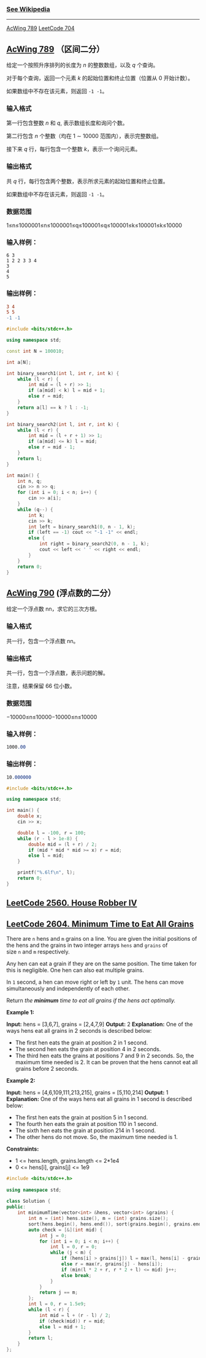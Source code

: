 ### [See Wikipedia](https://en.wikipedia.org/wiki/Binary_search_algorithm)

---

[AcWing 789](https://www.acwing.com/problem/content/791/)     [LeetCode 704](https://leetcode.cn/problems/binary-search/)

## [AcWing 789](https://www.acwing.com/problem/content/791/) （区间二分）

给定一个按照升序排列的长度为 $n$ 的整数数组，以及 $q$ 个查询。

对于每个查询，返回一个元素 $k$ 的起始位置和终止位置（位置从 $0$ 开始计数）。

如果数组中不存在该元素，则返回 `-1 -1`。

### **输入格式**

第一行包含整数 $n$ 和 $q$, 表示数组长度和询问个数。

第二行包含 $n$ 个整数（均在 1 ∼ 10000 范围内），表示完整数组。

接下来 $q$ 行，每行包含一个整数 $k$，表示一个询问元素。

### **输出格式**

共 $q$ 行，每行包含两个整数，表示所求元素的起始位置和终止位置。

如果数组中不存在该元素，则返回 `-1 -1`。

### **数据范围**

1≤n≤1000001≤n≤1000001≤q≤100001≤q≤100001≤k≤100001≤k≤10000

### **输入样例：**

```
6 3
1 2 2 3 3 4
3
4
5
```

### **输出样例：**

```diff
3 4
5 5
-1 -1
```

```cpp
#include <bits/stdc++.h>

using namespace std;

const int N = 100010;

int a[N];

int binary_search1(int l, int r, int k) {
    while (l < r) {
        int mid = (l + r) >> 1;
        if (a[mid] < k) l = mid + 1;
        else r = mid;
    }
    return a[l] == k ? l : -1;
}

int binary_search2(int l, int r, int k) {
    while (l < r) {
        int mid = (l + r + 1) >> 1;
        if (a[mid] <= k) l = mid;
        else r = mid - 1;
    }
    return l;
}

int main() {
    int n, q;
    cin >> n >> q;
    for (int i = 0; i < n; i++) {
        cin >> a[i];
    }
    while (q--) {
        int k;
        cin >> k;
        int left = binary_search1(0, n - 1, k);
        if (left == -1) cout << "-1 -1" << endl;
        else {
            int right = binary_search2(0, n - 1, k);
            cout << left << ' ' << right << endl;
        }
    }
    return 0;
}
```

## [AcWing 790](https://www.acwing.com/problem/content/792/) (浮点数的二分）

给定一个浮点数 nn，求它的三次方根。

### **输入格式**

共一行，包含一个浮点数 nn。

### **输出格式**

共一行，包含一个浮点数，表示问题的解。

注意，结果保留 66 位小数。

### **数据范围**

−10000≤n≤10000−10000≤n≤10000

### **输入样例：**

```css
1000.00

```

### **输出样例：**

```css
10.000000
```

```cpp
#include <bits/stdc++.h>

using namespace std;

int main() {
    double x;
    cin >> x;

    double l = -100, r = 100;
    while (r - l > 1e-8) {
        double mid = (l + r) / 2;
        if (mid * mid * mid >= x) r = mid;
        else l = mid;
    }

    printf("%.6lf\n", l);
    return 0;
}
```

## [LeetCode **2560. House Robber IV**](https://leetcode.cn/problems/house-robber-iv/)
## [LeetCode 2604. Minimum Time to Eat All Grains](https://leetcode.cn/problems/minimum-time-to-eat-all-grains/description/)
There are `n` hens and `m` grains on a line. You are given the initial positions of the hens and the grains in two integer arrays `hens` and `grains` of size `n` and `m` respectively.

Any hen can eat a grain if they are on the same position. The time taken for this is negligible. One hen can also eat multiple grains.

In `1` second, a hen can move right or left by `1` unit. The hens can move simultaneously and independently of each other.

Return _the **minimum** time to eat all grains if the hens act optimally._

**Example 1:**

**Input:** hens = [3,6,7], grains = [2,4,7,9]
**Output:** 2
**Explanation:** 
One of the ways hens eat all grains in 2 seconds is described below:
- The first hen eats the grain at position 2 in 1 second. 
- The second hen eats the grain at position 4 in 2 seconds. 
- The third hen eats the grains at positions 7 and 9 in 2 seconds. 
So, the maximum time needed is 2.
It can be proven that the hens cannot eat all grains before 2 seconds.

**Example 2:**

**Input:** hens = [4,6,109,111,213,215], grains = [5,110,214]
**Output:** 1
**Explanation:** 
One of the ways hens eat all grains in 1 second is described below:
- The first hen eats the grain at position 5 in 1 second. 
- The fourth hen eats the grain at position 110 in 1 second.
- The sixth hen eats the grain at position 214 in 1 second. 
- The other hens do not move. 
So, the maximum time needed is 1.

**Constraints:**

-   1 <= hens.length, grains.length <= 2*1e4
-   0 <= hens[i], grains[j] <= 1e9
```cpp
#include <bits/stdc++.h>  
  
using namespace std;  
  
class Solution {  
public:  
    int minimumTime(vector<int> &hens, vector<int> &grains) {  
        int n = (int) hens.size(), m = (int) grains.size();  
        sort(hens.begin(), hens.end()), sort(grains.begin(), grains.end());  
        auto check = [&](int mid) {  
            int j = 0;  
            for (int i = 0; i < n; i++) {  
                int l = 0, r = 0;  
                while (j < m) {  
                    if (hens[i] > grains[j]) l = max(l, hens[i] - grains[j]);  
                    else r = max(r, grains[j] - hens[i]);  
                    if (min(l * 2 + r, r * 2 + l) <= mid) j++;  
                    else break;
                }  
            }  
            return j == m;  
        };  
        int l = 0, r = 1.5e9;  
        while (l < r) {  
            int mid = l + (r - l) / 2;  
            if (check(mid)) r = mid;  
            else l = mid + 1;  
        }  
        return l;  
    }  
};
```
